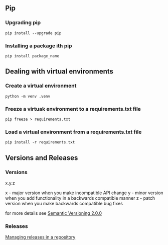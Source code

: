## Pip

### Upgrading pip
```
pip install --upgrade pip
```

### Installing a package ith pip
```
pip install package_name
```

## Dealing with virtual environments

### Create a virtual environment
```
python -m venv .venv
```

### Freeze a virtuak environment to a requirements.txt file
```
pip freeze > requirements.txt
```

### Load a virtual environment from a requirements.txt file
```
pip install -r requirements.txt
```

## Versions and Releases

### Versions
x.y.z

 x - major version when you make incompatible API change
 y - minor version when you add functionality in a backwards compatible manner
 z - patch version when you make backwards compatible bug fixes

for more details see [Semantic Versioning 2.0.0](https://semver.org/#semantic-versioning-200)

### Releases

[Managing releases in a repository](https://docs.github.com/en/github/administering-a-repository/managing-releases-in-a-repository)
